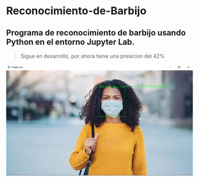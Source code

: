 # Reconocimiento-de-Barbijo
## Programa de reconocimiento de barbijo usando Python en el entorno Jupyter Lab.

> Sigue en desarrollo, por ahora tiene una presicion del 42% 

![Imagen demostrativa de presicion](https://raw.githubusercontent.com/PatricioBordon/Reconocimiento-de-Barbijo/main/test.png)
